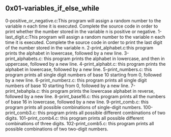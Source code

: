 0x01-variables_if_else_while
------------------------------------
0-positive_or_negative.c:This program will assign a random number to the variable n each time it is executed. Complete the source code in order to print whether the number stored in the variable n is positive or negative.
1-last_digit.c:This program will assign a random number to the variable n each time it is executed. Complete the source code in order to print the last digit of the number stored in the variable n.
2-print_alphabet.c:this program  prints the alphabet in lowercase, followed by a new line.
3-print_alphabets.c: this program prints the alphabet in lowercase, and then in uppercase, followed by a new line.
4-print_alphabt.c: this program prints the alphabet in lowercase, followed by a new line.
5-print_numbers.c: this program  prints all single digit numbers of base 10 starting from 0, followed by a new line.
6-print_numberz.c: this program prints all single digit numbers of base 10 starting from 0, followed by a new line.
7-print_tebahpla.c: this program prints the lowercase alphabet in reverse, followed by a new line.
8-print_base16.c: this program prints all the numbers of base 16 in lowercase, followed by a new line.
9-print_comb.c: this program prints all possible combinations of single-digit numbers.
100-print_comb3.c: this program prints all possible different combinations of two digits.
101-print_comb4.c: this program prints all possible different combinations of three digits.
102-print_comb5.c: this program prints all possible combinations of two two-digit numbers.
